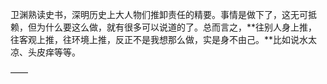 卫渊熟读史书，深明历史上大人物们推卸责任的精要。事情是做下了，这无可抵赖，但为什么要这么做，就有很多可以说道的了。总而言之，**往别人身上推，往客观上推，往环境上推，反正不是我想那么做，实是身不由己。**比如说水太凉、头皮痒等等。

——

